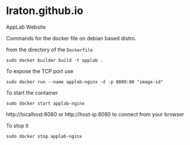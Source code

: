 # lraton.github.io
AppLab Website

Commands for the docker file on debian based distro.

from the directory of the `Dockerfile`

`
sudo docker builder build -t applab .
`

To expose the TCP port use

`
sudo docker run --name applab-nginx -d -p 8080:80 "image-id"
`

To start the container 

`
sudo docker start applab-nginx
`

http://localhost:8080 or http://host-ip:8080 to connect from your browser

To stop it 

`
sudo docker stop applab-nginx
`

